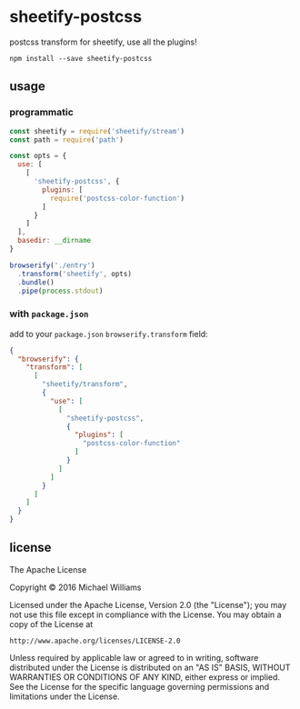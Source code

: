 # sheetify-postcss

postcss transform for sheetify, use all the plugins!

```shell
npm install --save sheetify-postcss
```

## usage

### programmatic

```js
const sheetify = require('sheetify/stream')
const path = require('path')

const opts = {
  use: [
    [
      'sheetify-postcss', {
        plugins: [
          require('postcss-color-function')
        ]
      }
    ]
  ],
  basedir: __dirname
}

browserify('./entry')
  .transform('sheetify', opts)
  .bundle()
  .pipe(process.stdout)
```

### with `package.json`

add to your `package.json` `browserify.transform` field:

```json
{
  "browserify": {
    "transform": [
      [
        "sheetify/transform",
        {
          "use": [
            [
              "sheetify-postcss",
              {
                "plugins": [
                  "postcss-color-function"
                ]
              }
            ]
          ]
        }
      ]
    ]
  }
}
```

## license

The Apache License

Copyright &copy; 2016 Michael Williams

Licensed under the Apache License, Version 2.0 (the "License");
you may not use this file except in compliance with the License.
You may obtain a copy of the License at

    http://www.apache.org/licenses/LICENSE-2.0

Unless required by applicable law or agreed to in writing, software
distributed under the License is distributed on an "AS IS" BASIS,
WITHOUT WARRANTIES OR CONDITIONS OF ANY KIND, either express or implied.
See the License for the specific language governing permissions and
limitations under the License.

